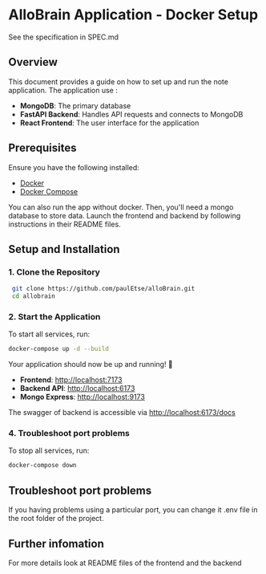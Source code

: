 # AlloBrain Application - Docker Setup

See the specification in SPEC.md

## Overview
This document provides a guide on how to set up and run the note application. The application use :
- **MongoDB**: The primary database
- **FastAPI Backend**: Handles API requests and connects to MongoDB
- **React Frontend**: The user interface for the application

## Prerequisites
Ensure you have the following installed:
- [Docker](https://www.docker.com/get-started)
- [Docker Compose](https://docs.docker.com/compose/install/)

You can also run the app without docker. Then, you'll need a mongo database to store data. Launch the frontend and backend by following instructions in their README files.

## Setup and Installation

### 1. Clone the Repository
```sh
 git clone https://github.com/paulEtse/alloBrain.git
 cd allobrain
```

### 2. Start the Application
To start all services, run:
```sh
docker-compose up -d --build
```
Your application should now be up and running! 🎉
- **Frontend**: [http://localhost:7173](http://localhost:7173)
- **Backend API**: [http://localhost:6173](http://localhost:6173)
- **Mongo Express**: [http://localhost:9173](http://localhost:9173)

The swagger of backend is accessible via [http://localhost:6173/docs](http://localhost:6173/docs)

### 4. Troubleshoot port problems
To stop all services, run:
```sh
docker-compose down
```

## Troubleshoot port problems
If you having problems using a particular port, you can change it .env file in the root folder of the project.

## Further infomation
For more details look at README files of the frontend and the backend